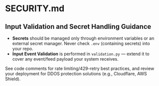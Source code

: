 # SECURITY.md

## Input Validation and Secret Handling Guidance

- **Secrets** should be managed only through environment variables or an external secret manager. Never check `.env` (containing secrets) into your repo.
- **Input Event Validation** is performed in `validation.py` — extend it to cover any event/feed payload your system receives.

See code comments for rate limiting/429-retry best practices, and review your deployment for DDOS protection solutions (e.g., Cloudflare, AWS Shield).

